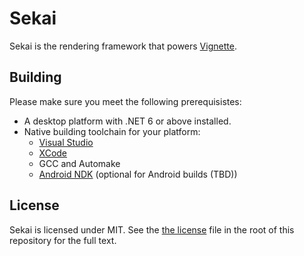 # Sekai

Sekai is the rendering framework that powers [Vignette](https://github.com/vignetteapp/vignette).

## Building
Please make sure you meet the following prerequisistes:
- A desktop platform with .NET 6 or above installed.
- Native building toolchain for your platform:
  - [Visual Studio](https://visualstudio.microsoft.com/downloads/)
  - [XCode](https://developer.apple.com/download/more/)
  - GCC and Automake
  - [Android NDK](https://developer.android.com/ndk/) (optional for Android builds (TBD))

## License
Sekai is licensed under MIT. See the [the license](./LICENSE) file in the root of this repository for the full text.